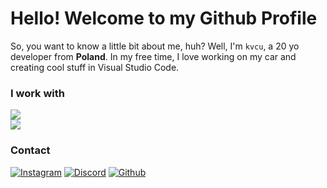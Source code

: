 <div>
  <h1>Hello! Welcome to my Github Profile</h1>
  <p>So, you want to know a little bit about me, huh? Well, I'm <code>kvcu</code>, a 20 yo developer from <strong>Poland</strong>. In my free time, I love working on my car and creating cool stuff in Visual Studio Code.</p>
</div> 
<div>
  <h3>I work with</h3>
  <img src='https://go-skill-icons.vercel.app/api/icons?i=react,php,html,css,scss,tailwind,js'/>
  <br/>
  <img src='https://go-skill-icons.vercel.app/api/icons?i=nodejs,npm,express,ts,cpp,mongodb,mysql'/>
</div>
<div>
  <h3>Contact</h3>
  <p>
    <a href='https://instagram.com/kvcurek' target='_blank'><img alt='Instagram' src='https://img.shields.io/badge/Instagram-f22f99.svg?&style=for-the-badge&logo=Instagram&logoColor=white'/></a>
    <a href='https://discord.com/invite/visionsupport-867005519806201866' target='_blank'><img alt='Discord' src='https://img.shields.io/badge/Discord-2f56f2.svg?&style=for-the-badge&logo=Discord&logoColor=white'/></a>
    <a href='https://github.com/kvcurek' target='_blank'><img alt='Github' src='https://img.shields.io/badge/GitHub-222222.svg?&style=for-the-badge&logo=Github&logoColor=white'/></a>
  </p>
</div>
